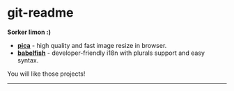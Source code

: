 # git-readme

__Sorker limon :)__

- __[pica](https://nodeca.github.io/pica/demo/)__ - high quality and fast image
  resize in browser.
- __[babelfish](https://github.com/nodeca/babelfish/)__ - developer-friendly
  i18n with plurals support and easy syntax.

You will like those projects!

---
